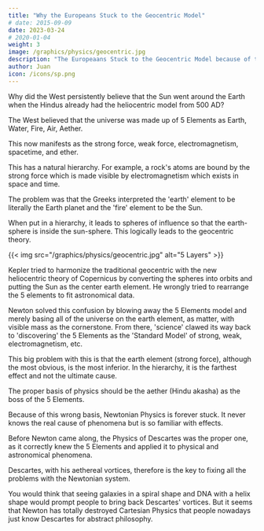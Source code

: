```yaml
---
title: "Why the Europeans Stuck to the Geocentric Model"
# date: 2015-09-09
date: 2023-03-24
# 2020-01-04
weight: 3
image: /graphics/physics/geocentric.jpg
description: "The Europeaans Stuck to the Geocentric Model because of the wrong 5 Elements of the Greeks"
author: Juan
icon: /icons/sp.png
---
```




Why did the West persistently believe that the Sun went around the Earth when the Hindus already had the heliocentric model from 500 AD?

The West believed that the universe was made up of 5 Elements as Earth, Water, Fire, Air, Aether.

This now manifests as the strong force, weak force, electromagnetism, spacetime, and ether.

This has a natural hierarchy. For example, a rock's atoms are bound by the strong force which is made visible by electromagnetism which exists in space and time.

The problem was that the Greeks interpreted the 'earth' element to be literally the Earth planet and the 'fire' element to be the Sun.

When put in a hierarchy, it leads to spheres of influence so that the earth-sphere is inside the sun-sphere. This logically leads to the geocentric theory.

{{< img src="/graphics/physics/geocentric.jpg" alt="5 Layers" >}}

Kepler tried to harmonize the traditional geocentric with the new heliocentric theory of Copernicus by converting the spheres into orbits and putting the Sun as the center earth element. He wrongly tried to rearrange the 5 elements to fit astronomical data.

Newton solved this confusion by blowing away the 5 Elements model and merely basing all of the universe on the earth element, as matter, with visible mass as the cornerstone. From there, 'science' clawed its way back to 'discovering' the 5 Elements as the 'Standard Model' of strong, weak, electromagnetism, etc.

This big problem with this is that the earth element (strong force), although the most obvious, is the most inferior. In the hierarchy, it is the farthest effect and not the ultimate cause.

The proper basis of physics should be the aether (Hindu akasha) as the boss of the 5 Elements.

Because of this wrong basis, Newtonian Physics is forever stuck. It never knows the real cause of phenomena but is so familiar with effects.

Before Newton came along, the Physics of Descartes was the proper one, as it correctly knew the 5 Elements and applied it to physical and astronomical phenomena.

Descartes, with his aethereal vortices, therefore is the key to fixing all the problems with the Newtonian system.

You would think that seeing galaxies in a spiral shape and DNA with a helix shape would prompt people to bring back Descartes' vortices. But it seems that Newton has totally destroyed Cartesian Physics that people nowadays just know Descartes for abstract philosophy. 
